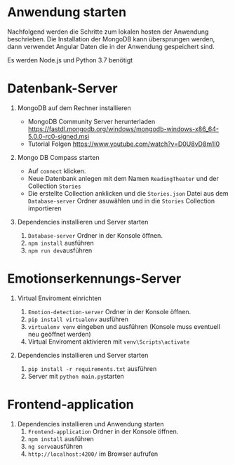 # Anwendung starten

Nachfolgend werden die Schritte zum lokalen hosten der Anwendung beschrieben. Die Installation der MongoDB kann übersprungen werden, dann verwendet Angular Daten die in der Anwendung gespeichert sind.

Es werden Node.js und Python 3.7 benötigt

# Datenbank-Server

1. MongoDB auf dem Rechner installieren
   - MongoDB Community Server herunterladen <https://fastdl.mongodb.org/windows/mongodb-windows-x86_64-5.0.0-rc0-signed.msi>
   - Tutorial Folgen <https://www.youtube.com/watch?v=D0U8vD8m1I0>

2. Mongo DB Compass starten 
   - Auf ```connect``` klicken.
   - Neue Datenbank anlegen mit dem Namen ```ReadingTheater``` und der Collection ```Stories```
   - Die erstellte Collection anklicken und die ```Stories.json``` Datei  aus dem ```Database-server``` Ordner 
     asuwählen und in die ```Stories``` Collection importieren

3. Dependencies installieren und Server starten
   1. ```Database-server``` Ordner in der Konsole öffnen.
   2. ```npm install``` ausführen
   3. ```npm run dev```ausführen


# Emotionserkennungs-Server

1. Virtual Enviroment einrichten
   1. ```Emotion-detection-server``` Ordner in der Konsole öffnen.
   2. ```pip install virtualenv``` ausführen
   3. ```virtualenv venv``` eingeben und ausführen (Konsole muss eventuell neu geöffnet werden)
   4. Virtual Enviroment aktivieren mit ```venv\Scripts\activate```

2. Dependencies installieren und Server starten
   1. ```pip install -r requirements.txt``` ausführen
   2. Server mit ```python main.py```starten


# Frontend-application

1. Dependencies installieren und Anwendung starten
   1. ```Frontend-application``` Ordner in der Konsole öffnen.
   2. ```npm install``` ausführen
   3. ```ng serve```ausführen
   4. ```http://localhost:4200/``` im Browser aufrufen
